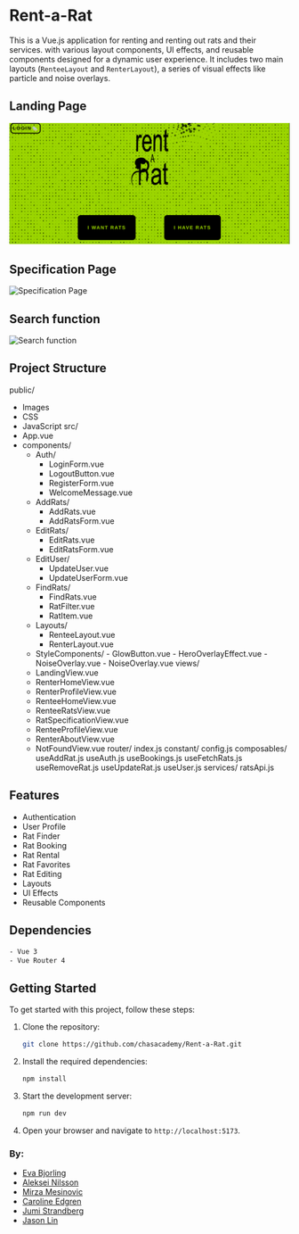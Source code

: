 # Rent-a-Rat

This is a Vue.js application for renting and renting out rats and their services. with various layout components, UI effects, and reusable components designed for a dynamic user experience. It includes two main layouts (`RenteeLayout` and `RenterLayout`), a series of visual effects like particle and noise overlays.

## Landing Page

![Landing Page](/public/images/landing-page.png)

## Specification Page

![Specification Page](client/public/spec-rat.png)

## Search function

![Search function](client/public/find-rat.png)

## Project Structure

public/

- Images
- CSS
- JavaScript
  src/
- App.vue
- components/
  - Auth/
    - LoginForm.vue
    - LogoutButton.vue
    - RegisterForm.vue
    - WelcomeMessage.vue
  - AddRats/
    - AddRats.vue
    - AddRatsForm.vue
  - EditRats/
    - EditRats.vue
    - EditRatsForm.vue
  - EditUser/
    - UpdateUser.vue
    - UpdateUserForm.vue
  - FindRats/
    - FindRats.vue
    - RatFilter.vue
    - RatItem.vue
  - Layouts/
    - RenteeLayout.vue
    - RenterLayout.vue
  - StyleComponents/ - GlowButton.vue - HeroOverlayEffect.vue - NoiseOverlay.vue - NoiseOverlay.vue
    views/
  - LandingView.vue
  - RenterHomeView.vue
  - RenterProfileView.vue
  - RenteeHomeView.vue
  - RenteeRatsView.vue
  - RatSpecificationView.vue
  - RenteeProfileView.vue
  - RenterAboutView.vue
  - NotFoundView.vue
    router/
    index.js
    constant/
    config.js
    composables/
    useAddRat.js
    useAuth.js
    useBookings.js
    useFetchRats.js
    useRemoveRat.js
    useUpdateRat.js
    useUser.js
    services/
    ratsApi.js

## Features

- Authentication
- User Profile
- Rat Finder
- Rat Booking
- Rat Rental
- Rat Favorites
- Rat Editing
- Layouts
- UI Effects
- Reusable Components

## Dependencies

    - Vue 3
    - Vue Router 4

## Getting Started

To get started with this project, follow these steps:

1. Clone the repository:
   ```bash
   git clone https://github.com/chasacademy/Rent-a-Rat.git
   ```
2. Install the required dependencies:
   ```bash
   npm install
   ```
3. Start the development server:
   ```bash
   npm run dev
   ```
4. Open your browser and navigate to `http://localhost:5173`.

### By:

- [Eva Bjorling](https://github.com/evesteve94)
- [Aleksei Nilsson](https://github.com/Alenil00)
- [Mirza Mesinovic](https://github.com/Strimlaren)
- [Caroline Edgren](https://github.com/carstern)
- [Jumi Strandberg](https://github.com/jumistrandberg)
- [Jason Lin](https://github.com/JasiOW)
